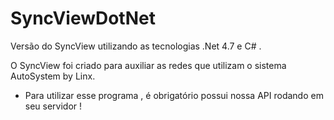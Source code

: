 # SyncViewDotNet
Versão do SyncView utilizando as tecnologias .Net 4.7 e C# .


O SyncView foi criado para auxiliar as redes que utilizam o sistema AutoSystem by Linx.


 - Para utilizar esse programa , é obrigatório possui nossa API rodando em seu servidor !
